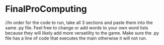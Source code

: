 # FinalProComputing
//In order for the code to run, take all 3 sections and paste them into the same .py file. Feel free to change or add words to your own word lists because they will likely add more versatility to the game. Make sure the .py file has a line of code that executes the main otherwise it will not run.
